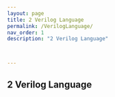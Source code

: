 ```yaml
---
layout: page
title: 2 Verilog Language
permalink: /VerilogLanguage/
nav_order: 1
description: "2 Verilog Language"



---
```


## 2 Verilog Language